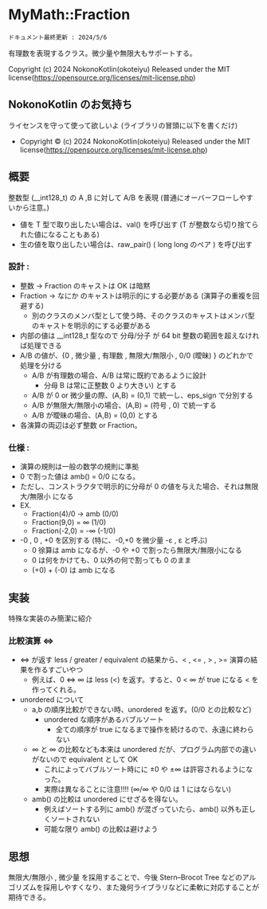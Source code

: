 # MyMath::Fraction 
`ドキュメント最終更新 : 2024/5/6`

有理数を表現するクラス。微少量や無限大もサポートする。

Copyright (c) 2024 NokonoKotlin(okoteiyu) Released under the MIT license(https://opensource.org/licenses/mit-license.php)


## NokonoKotlin のお気持ち
ライセンスを守って使って欲しいよ (ライブラリの冒頭に以下を書くだけ)
- Copyright ©️ (c) 2024 NokonoKotlin(okoteiyu) Released under the MIT license(https://opensource.org/licenses/mit-license.php)



## 概要

整数型 (__int128_t) の A ,B に対して A/B を表現 (普通にオーバーフローしやすいから注意。)
 
- 値を T 型で取り出したい場合は、val<T>() を呼び出す (T が整数なら切り捨てられた値になることもある)
- 生の値を取り出したい場合は、raw_pair() ( long long のペア ) を呼び出す 

### 設計 :
- 整数 -> Fraction のキャストは OK は暗黙
- Fraction -> なにか のキャストは明示的にする必要がある (演算子の重複を回避する)
    - 別のクラスのメンバ型として使う時、そのクラスのキャストはメンバ型のキャストを明示的にする必要がある
- 内部の値は __int128_t 型なので 分母/分子 が 64 bit 整数の範囲を超えなければ処理できる
- A/B の値が、{0 , 微少量 , 有理数 , 無限大/無限小 , 0/0 (曖昧) } のどれかで処理を分ける
    - A/B が有理数の場合、A/B は常に既約であるように設計 
        - 分母 B は常に正整数 0 より大きい)  とする
    - A/B が 0 or 微少量の際、(A,B) = (0,1) で統一し、eps_sign で分別する
    - A/B が無限大/無限小の場合、(A,B) = (符号 , 0) で統一する
    - A/B が曖昧の場合、(A,B) = (0,0) とする                
- 各演算の両辺は必ず整数 or Fraction。

### 仕様 : 
- 演算の規則は一般の数学の規則に準拠
- 0 で割った値は amb() = 0/0 になる。
- ただし、コンストラクタで明示的に分母が 0 の値を与えた場合、それは無限大/無限小 になる
- EX. 
    - Fraction(4)/0 → amb (0/0)
    - Fraction(9,0) = ∞ (1/0)
    - Fraction(-2,0) = -∞ (-1/0)
- -0 , 0 , +0 を区別する (特に、-0,+0 を微少量 -ε , ε と呼ぶ)
    - 0 徐算は amb になるが、-0 や +0 で割ったら無限大/無限小になる
    - 0 は何をかけても、0 以外の何で割っても 0 のまま
    - (+0) + (-0) は amb になる


## 実装

特殊な実装のみ簡潔に紹介

### 比較演算 <=> 
- <=> が返す less / greater / equivalent の結果から、< , <= , > , >= 演算の結果を作るすごいやつ
    - 例えば、0 <=> ∞ は less (<) を返す。すると、0 < ∞ が true になる < を作ってくれる。
- unordered について
    - a,b の順序比較ができない時、unordered を返す。(0/0 との比較など)
        - unordered な順序があるバブルソート
            - 全ての順序が true になるまで操作を続けるので、永遠に終わらない
    - ∞ と ∞ の比較なども本来は unordered だが、プログラム内部での違いがないので equivalent として OK
        - これによってバブルソート時にに ±0 や ±∞ は許容されるようになった。
        - 実際は異なることに注意!!!! (∞/∞ や 0/0 は 1 にはならない)
    - amb() の比較は unordered にせざるを得ない。
        - 例えばソートする列に amb() が混ざっていたら、amb() 以外も正しくソートされない
        - 可能な限り amb() の比較は避けよう

## 思想
無限大/無限小 , 微少量 を採用することで、今後 Stern–Brocot Tree などのアルゴリズムを採用しやすくなり、また幾何ライブラリなどに柔軟に対応することが期待できる。